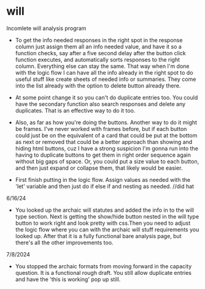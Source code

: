 # will
Incomlete will analysis program

* To get the info needed responses in the right spot in the response column just assign them all an info needed value, and have it so a function checks, say after a five second delay after the button click function executes, and automatically sorts responses to the right column. Everything else can stay the same. That way when I'm done with the logic flow I can have all the info already in the right spot to do useful stuff like create sheets of needed info or summaries. They come into the list already with the option to delete button already there.
* At some point change it so you can't do duplicate entries too. You could have the secondary function also search responses and delete any duplicates. That is an effective way to do it too.

* Also, as far as how you're doing the buttons. Another way to do it might be frames. I've never worked with frames before, but if each button could just be on the equivalent of a card that could be put at the bottom as next or removed that could be a better approach than showing and hiding html buttons, cuz I have a strong suspicion I'm gonna run into the having to duplicate buttons to get them in right order sequence again without big gaps of space. Or, you could put a size value to each button, and then just expand or collapse them, that likely would be easier.

* First finish putting in the logic flow. Assign values as needed with the 'let' variable and then just do if else if and nesting as needed. //did hat

6/16/24
* You looked up the archaic will statutes and added the info in to the will type section. Next is getting the show/hide button nested in the will type button to work right and look pretty with css.Then you need to adjust the logic flow where you can with the archaic will stuff requirements you looked up. After that it is a fully functional bare analysis page, but there's all the other improvements too.
  
7/8/2024
* You stopped the archaic formats from moving forward in the capacity question. It is a functional rough draft. You still allow duplicate entries and have the 'this is working' pop up still.
